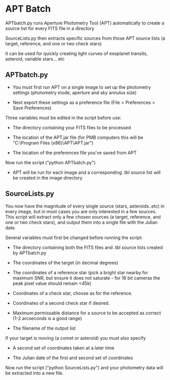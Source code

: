 # APT Batch

APTbatch.py runs Aperture Photometry Tool (APT) automatically to create a source list for every FITS file in a directory

SourceLists.py then extracts specific sources from those APT source lists (a target, reference, and one or two check stars)

It can be used for quickly creating light curves of exoplanet transits, asteroid, variable stars... etc

## APTbatch.py

- You must first run APT on a single image to set up the photometry settings (photometry mode, aperture and sky annulus size)

- Next export these settings as a preference file (File > Preferences > Save Preferences)

Three variables must be edited in the script before use:

- The directory containing your FITS files to be processed

- The location of the APT.jar file (for PMB computers this will be "C:\Program Files (x86)\APT\APT.jar")

- The location of the preferences file you've saved from APT

Now run the script ("python APTbatch.py")

- APT will be run for each image and a corresponding .tbl source list will be created in the image directory

## SourceLists.py

You now have the magnitude of every single source (stars, asteroids..etc) in every image, but in most cases you are only interested in a few sources.
This script will extract only a few chosen sources (a target, reference, and one or two check stars), and output them into a single file with the Julian date.

Several variables must first be changed before running the script:

- The directory containing both the FITS files and .tbl source lists created by APTbatch.py

- The coordinates of the target (in decimal degrees)

- The coordinates of a reference star (pick a bright star nearby for maximum SNR, but ensure it does not saturate - for 16 bit cameras the peak pixel value should remain <45k)

- Coordinates of a check star, choose as for the reference.

- Coordinates of a second check star if desired.

- Maximum permissable distance for a source to be accepted as correct (1-2 arcseconds is a good range)

- The filename of the output list

If your target is moving (a comet or asteroid) you must also specify 

- A second set of coordinates taken at a later time

- The Julian date of the first and second set of coordinates

Now run the script ("python SourceLists.py") and your photometry data will be extracted into a new file.